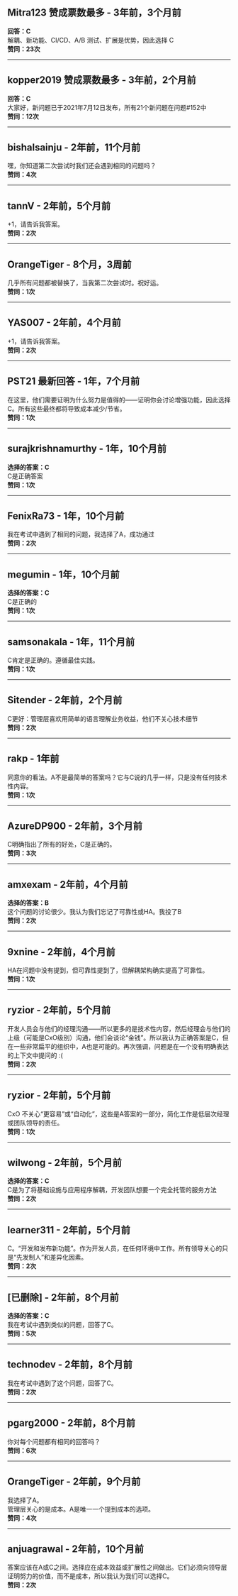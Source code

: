 ## Mitra123 赞成票数最多 - 3年前，3个月前
**回答：C**    
解耦、新功能、CI/CD、A/B 测试、扩展是优势，因此选择 C  
**赞同：23次**

---

## kopper2019 赞成票数最多 - 3年前，2个月前
**回答：C**    
大家好，新问题已于2021年7月12日发布，所有21个新问题在问题#152中  
**赞同：12次**

---

## bishalsainju - 2年前，11个月前  
嘿，你知道第二次尝试时我们还会遇到相同的问题吗？  
**赞同：4次**

---

## tannV - 2年前，5个月前
+1，请告诉我答案。  
**赞同：2次**

---

## OrangeTiger - 8个月，3周前  
几乎所有问题都被替换了，当我第二次尝试时。祝好运。  
**赞同：1次**

---

## YAS007 - 2年前，4个月前
+1，请告诉我答案。  
**赞同：2次**

---

## PST21 最新回答 - 1年，7个月前  
在这里，他们需要证明为什么努力是值得的——证明你会讨论增强功能，因此选择 C。所有这些最终都将导致成本减少/节省。  
**赞同：1次**

---

## surajkrishnamurthy - 1年，10个月前
**选择的答案：C**    
C是正确答案  
**赞同：1次**

---

## FenixRa73 - 1年，10个月前  
我在考试中遇到了相同的问题，我选择了A，成功通过  
**赞同：2次**

---

## megumin - 1年，10个月前
**选择的答案：C**    
C是正确的  
**赞同：1次**

---

## samsonakala - 1年，11个月前  
C肯定是正确的。遵循最佳实践。  
**赞同：1次**

---

## Sitender - 2年前，2个月前  
C更好：管理层喜欢用简单的语言理解业务收益，他们不关心技术细节  
**赞同：2次**

---

## rakp - 1年前  
同意你的看法。A不是最简单的答案吗？它与C说的几乎一样，只是没有任何技术性内容。  
**赞同：1次**

---

## AzureDP900 - 2年前，3个月前  
C明确指出了所有的好处，C是正确的。  
**赞同：3次**

---

## amxexam - 2年前，4个月前
**选择的答案：B**    
这个问题的讨论很少。我认为我们忘记了可靠性或HA。我投了B  
**赞同：2次**

---

## 9xnine - 2年前，4个月前  
HA在问题中没有提到，但可靠性提到了，但解耦架构确实提高了可靠性。  
**赞同：1次**

---

## ryzior - 2年前，5个月前  
开发人员会与他们的经理沟通——所以更多的是技术性内容，然后经理会与他们的上级（可能是CxO级别）沟通，他们会谈论“金钱”。所以我认为正确答案是C，但在一些非常扁平的组织中，A也是可能的。再次强调，问题是在一个没有明确表达的上下文中提问的 :(  
**赞同：2次**

---

## ryzior - 2年前，5个月前  
CxO 不关心“更容易”或“自动化”，这些是A答案的一部分，简化工作是低层次经理或团队领导的责任。  
**赞同：1次**

---

## wilwong - 2年前，5个月前
**选择的答案：C**    
C是为了将基础设施与应用程序解耦，开发团队想要一个完全托管的服务方法  
**赞同：2次**

---

## learner311 - 2年前，5个月前  
C。“开发和发布新功能”。作为开发人员，在任何环境中工作。所有领导关心的只是“先发制人”和差异化因素。  
**赞同：2次**

---

## [已删除] - 2年前，8个月前
**选择的答案：C**    
我在考试中遇到类似的问题，回答了C。  
**赞同：5次**

---

## technodev - 2年前，8个月前  
我在考试中遇到了这个问题，回答了C。  
**赞同：2次**

---

## pgarg2000 - 2年前，8个月前  
你对每个问题都有相同的回答吗？  
**赞同：6次**

---

## OrangeTiger - 2年前，9个月前  
我选择了A。    
管理层关心的是成本。A是唯一一个提到成本的选项。  
**赞同：4次**

---

## anjuagrawal - 2年前，10个月前  
答案应该在A或C之间。选择应在成本效益或扩展性之间做出。它们必须向领导层证明努力的价值，而不是成本，所以我认为我们可以选择C。  
**赞同：2次**
